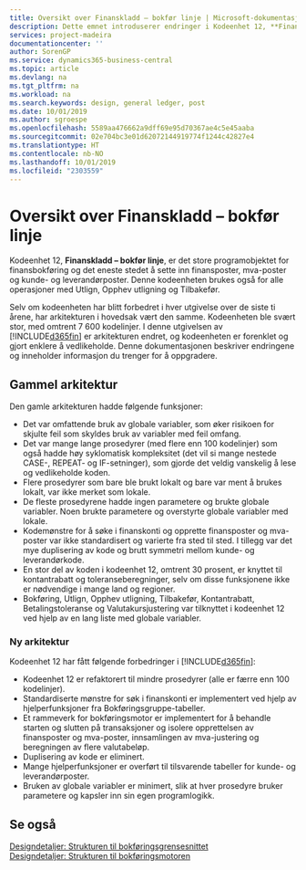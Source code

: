 ```yaml
---
title: Oversikt over Finanskladd – bokfør linje | Microsoft-dokumentasjon
description: Dette emnet introduserer endringer i Kodeenhet 12, **Finanskladd – bokfør linje**, som er det store programobjektet for finansbokføring og det eneste stedet å sette inn finansposter, mva-poster og kunde- og leverandørposter.
services: project-madeira
documentationcenter: ''
author: SorenGP
ms.service: dynamics365-business-central
ms.topic: article
ms.devlang: na
ms.tgt_pltfrm: na
ms.workload: na
ms.search.keywords: design, general ledger, post
ms.date: 10/01/2019
ms.author: sgroespe
ms.openlocfilehash: 5589aa476662a9dff69e95d70367ae4c5e45aaba
ms.sourcegitcommit: 02e704bc3e01d62072144919774f1244c42827e4
ms.translationtype: HT
ms.contentlocale: nb-NO
ms.lasthandoff: 10/01/2019
ms.locfileid: "2303559"
---
```

# <a name="general-journal-post-line-overview"></a>Oversikt over Finanskladd – bokfør linje
Kodeenhet 12, **Finanskladd – bokfør linje**, er det store programobjektet for finansbokføring og det eneste stedet å sette inn finansposter, mva-poster og kunde- og leverandørposter. Denne kodeenheten brukes også for alle operasjoner med Utlign, Opphev utligning og Tilbakefør.  
  
Selv om kodeenheten har blitt forbedret i hver utgivelse over de siste ti årene, har arkitekturen i hovedsak vært den samme. Kodeenheten ble svært stor, med omtrent 7 600 kodelinjer. I denne utgivelsen av [!INCLUDE[d365fin](includes/d365fin_md.md)] er arkitekturen endret, og kodeenheten er forenklet og gjort enklere å vedlikeholde. Denne dokumentasjonen beskriver endringene og inneholder informasjon du trenger for å oppgradere.  
  
## <a name="old-architecture"></a>Gammel arkitektur  
Den gamle arkitekturen hadde følgende funksjoner:  
  
* Det var omfattende bruk av globale variabler, som øker risikoen for skjulte feil som skyldes bruk av variabler med feil omfang.  
* Det var mange lange prosedyrer (med flere enn 100 kodelinjer) som også hadde høy syklomatisk kompleksitet (det vil si mange nestede CASE-, REPEAT- og IF-setninger), som gjorde det veldig vanskelig å lese og vedlikeholde koden.  
* Flere prosedyrer som bare ble brukt lokalt og bare var ment å brukes lokalt, var ikke merket som lokale.  
* De fleste prosedyrene hadde ingen parametere og brukte globale variabler. Noen brukte parametere og overstyrte globale variabler med lokale.  
* Kodemønstre for å søke i finanskonti og opprette finansposter og mva-poster var ikke standardisert og varierte fra sted til sted. I tillegg var det mye duplisering av kode og brutt symmetri mellom kunde- og leverandørkode.  
* En stor del av koden i kodeenhet 12, omtrent 30 prosent, er knyttet til kontantrabatt og toleranseberegninger, selv om disse funksjonene ikke er nødvendige i mange land og regioner.  
* Bokføring, Utlign, Opphev utligning, Tilbakefør, Kontantrabatt, Betalingstoleranse og Valutakursjustering var tilknyttet i kodeenhet 12 ved hjelp av en lang liste med globale variabler.  
  
### <a name="new-architecture"></a>Ny arkitektur  
Kodeenhet 12 har fått følgende forbedringer i [!INCLUDE[d365fin](includes/d365fin_md.md)]:  
  
* Kodeenhet 12 er refaktorert til mindre prosedyrer (alle er færre enn 100 kodelinjer).  
* Standardiserte mønstre for søk i finanskonti er implementert ved hjelp av hjelperfunksjoner fra Bokføringsgruppe-tabeller.  
* Et rammeverk for bokføringsmotor er implementert for å behandle starten og slutten på transaksjoner og isolere opprettelsen av finansposter og mva-poster, innsamlingen av mva-justering og beregningen av flere valutabeløp.  
* Duplisering av kode er eliminert.  
* Mange hjelperfunksjoner er overført til tilsvarende tabeller for kunde- og leverandørposter.  
* Bruken av globale variabler er minimert, slik at hver prosedyre bruker parametere og kapsler inn sin egen programlogikk.  
  
## <a name="see-also"></a>Se også  
[Designdetaljer: Strukturen til bokføringsgrensesnittet](design-details-posting-interface-structure.md)   
[Designdetaljer: Strukturen til bokføringsmotoren](design-details-posting-engine-structure.md)
